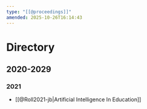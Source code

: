 ```yaml
---
type: "[[@proceedings]]"
amended: 2025-10-26T16:14:43
---
```


# Directory
## 2020-2029
### 2021
- [[@Roll2021-jb|Artificial Intelligence In Education]]
